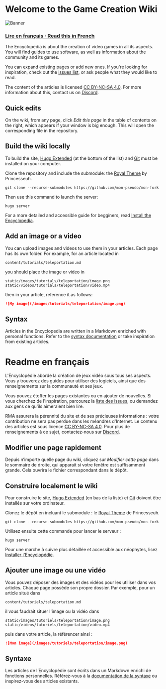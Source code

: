 # Welcome to the Game Creation Wiki

![Banner](/static/images/accueil/banniere.png)

### [Lire en français · Read this in French](#readme-en-français)

The Encyclopedia is about the creation of video games in all its aspects. You will find guides to use software, as well as information about the community and its games.

You can expand existing pages or add new ones. If you're looking for inspiration, check out the [issues list](https://github.com/rpgmakeralliance/wiki/issues), or ask people what they would like to read.

The content of the articles is licensed [CC BY-NC-SA 4.0](https://creativecommons.org/licenses/by-nc-sa/4.0/). For more information about this, contact us on [Discord](https://discord.gg/RrBppaj).

## Quick edits

On the wiki, from any page, click *Edit this page* in the table of contents on the right, which appears if your window is big enough. This will open the corresponding file in the repository.

## Build the wiki locally

To build the site, [Hugo Extended](https://github.com/gohugoio/hugo/releases) (at the bottom of the list) and [Git](https://git-scm.com/downloads) must be installed on your computer.

Clone the repository and include the submodule: the [Royal Theme](https://github.com/Princesseuh/hugo-royal-theme) by Princesseuh.

```
git clone --recurse-submodules https://github.com/mon-pseudo/mon-fork
```

Then use this command to launch the server:

```
hugo server
```

For a more detailed and accessible guide for begginers, read [Install the Encyclopedia](https://wiki.rpgmakeralliance.com/en/contribute/install).

## Add an image or a video

You can upload images and videos to use them in your articles. Each page has its own folder. For example, for an article located in

```
content/tutorials/teleportation.md
```

you should place the image or video in

```
static/images/tutorials/teleportation/image.png
static/videos/tutorials/teleportation/video.mp4
```

then in your article, reference it as follows:

```markdown
![My image](/images/tutorials/teleportation/image.png)
```

## Syntax

Articles in the Encyclopedia are written in a Markdown enriched with personal functions. Refer to the [syntax documentation](https://wiki.rpgmakeralliance.com/en/contribute/syntax) or take inspiration from existing articles.

# Readme en français

L'Encyclopédie aborde la création de jeux vidéo sous tous ses aspects. Vous y trouverez des guides pour utiliser des logiciels, ainsi que des renseignements sur la communauté et ses jeux.

Vous pouvez étoffer les pages existantes ou en ajouter de nouvelles. Si vous cherchez de l'inspiration, parcourez la [liste des issues](https://github.com/rpgmakeralliance/wiki/issues), ou demandez aux gens ce qu'ils aimeraient bien lire.

RMA assurera la pérennité du site et de ses précieuses informations : votre contribution ne sera pas perdue dans les méandres d'Internet. Le contenu des articles est sous licence [CC BY-NC-SA 4.0](https://creativecommons.org/licenses/by-nc-sa/4.0/). Pour plus de renseignements à ce sujet, contactez-nous sur [Discord](https://discord.gg/RrBppaj).

## Modifier une page rapidement

Depuis n’importe quelle page du wiki, cliquez sur *Modifier cette page* dans le sommaire de droite, qui apparait si votre fenêtre est suffisamment grande. Cela ouvrira le fichier correspondant dans le dépôt.

## Construire localement le wiki

Pour construire le site, [Hugo Extended](https://github.com/gohugoio/hugo/releases) (en bas de la liste) et [Git](https://git-scm.com/downloads) doivent être installés sur votre ordinateur.

Clonez le dépôt en incluant le submodule : le [Royal Theme](https://github.com/Princesseuh/hugo-royal-theme) de Princesseuh.

```
git clone --recurse-submodules https://github.com/mon-pseudo/mon-fork
```

Utilisez ensuite cette commande pour lancer le serveur :

```
hugo server
```

Pour une marche à suivre plus détaillée et accessible aux néophytes, lisez [Installer l'Encyclopédie](https://wiki.rpgmakeralliance.com/contribuer/installer).

## Ajouter une image ou une vidéo

Vous pouvez déposer des images et des vidéos pour les utiliser dans vos articles. Chaque page possède son propre dossier. Par exemple, pour un article situé dans

```
content/tutoriels/teleportation.md
```

il vous faudrait situer l'image ou la vidéo dans

```
static/images/tutoriels/teleportation/image.png
static/videos/tutoriels/teleportation/video.mp4
```

puis dans votre article, la référencer ainsi :

```markdown
![Mon image](/images/tutoriels/teleportation/image.png)
```

## Syntaxe

Les articles de l’Encyclopédie sont écrits dans un Markdown enrichi de fonctions personnelles. Référez-vous à la [documentation de la syntaxe](https://wiki.rpgmakeralliance.com/contribuer/syntaxe) ou inspirez-vous des articles existants.
